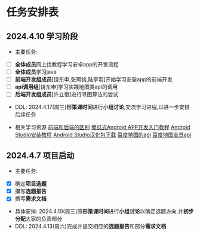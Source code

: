 # 任务安排表

## 2024.4.10 学习阶段
- 主要任务:
- [ ] **全体成员**网上找教程学习安卓app的开发流程
- [ ] **全体成员**学习java
- [ ] **前端开发组成员**[饶东申,张珂铫,陆亭羽]开始学习安装app的前端开发
- [ ] **api调用组**[饶东申]学习实践地图类api的调用
- [ ] **后端开发组成员**[许立恒]进行寻图算法的尝试
- DDL: 2024.4.17(周三)**形策课时间**进行**小组讨论**,交流学习进程,以进一步安排后续任务

- 相关学习资源
[前端和后端的区别](https://zhuanlan.zhihu.com/p/83515211)
[傻瓜式Android APP开发入门教程](https://www.runoob.com/w3cnote/android-app-develop-learning.html)
[Android Studio安装教程](https://blog.csdn.net/qq_38436214/article/details/105073213)
[Android Studio汉化包下载](https://plugins.jetbrains.com/plugin/13710-chinese-simplified-language-pack----/versions)
[百度地图的api](https://lbsyun.baidu.com/faq/api?title=androidsdk)
[百度地图全景api](https://lbsyun.baidu.com/faq/api?title=android-panosdk/guide/helloworld)
## 2024.4.7 项目启动
- 主要任务: 
- [x] 确定**项目选题**
- [x] 攥写**选题报告**
- [x] 撰写**需求文档**
- 具体安排: 2024.4.10(周三)原**形策课时间**进行**小组讨论**以确定选题方向,并**初步分配**大家的负责部分
- DDL: 2024.4.13(周六)完成并提交相应的**选题报告**和部分**需求文档**